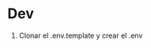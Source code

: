 <!-- 1 Creo el archivo README.md -->

<!-- 2 Subo el repositorio a GitHub: "node-webrest-server" 
De este modo es más fácil hacer un despliegue en Railway -->

<!-- 3 Crear una cuenta en Railway y asociarla a Github -->

<!-- 4 RAILWAY:
    Click en Start New Project
    Selecciono Deploy from GitHub repo
    Busco mi repo: node-webrest-server  
    
    Me sale opciones: Deploy Now o Add variables (En mi proyecto no toco las variables de entorno porque el PORT Railway me pone la que el quiera)
        Así que le doy a Deploy Now 
    Click en Settings 
        Voy al apartado Public Networking y Click en Generate Domain 
        Click en el Url y ya veo la Web 

    Voy a Herramiento de Desarrollo de Chrome Network, Recargo y veo que el servidor (candadito) tiene un certificado https y que se está sirviendo con el protocolo es Http2. Eso es gracias al Hosting que estamos usando -->


# Dev

1. Clonar el .env.template y crear el .env
